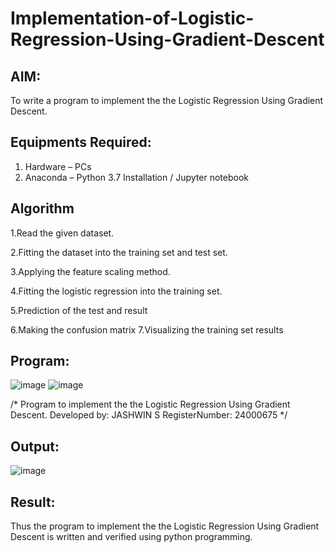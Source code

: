 # Implementation-of-Logistic-Regression-Using-Gradient-Descent

## AIM:
To write a program to implement the the Logistic Regression Using Gradient Descent.

## Equipments Required:
1. Hardware – PCs
2. Anaconda – Python 3.7 Installation / Jupyter notebook

## Algorithm
 1.Read the given dataset.

 2.Fitting the dataset into the training set and test set.

 3.Applying the feature scaling method.

 4.Fitting the logistic regression into the training set.

 5.Prediction of the test and result

 6.Making the confusion matrix 7.Visualizing the training set results
## Program:
![image](https://github.com/user-attachments/assets/39b03988-4f55-4e87-826b-2d87cdd23728)
![image](https://github.com/user-attachments/assets/2efdbcec-1a4d-4077-8584-3e5fc3e76a67)



/*
Program to implement the the Logistic Regression Using Gradient Descent.
Developed by: JASHWIN S
RegisterNumber: 24000675
*/


## Output:
![image](https://github.com/user-attachments/assets/f7922703-ad5d-43f9-a2b6-70c912aa42a7)




## Result:
Thus the program to implement the the Logistic Regression Using Gradient Descent is written and verified using python programming.


